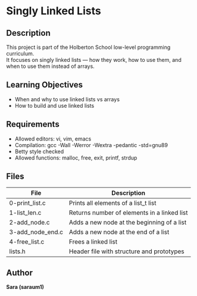 # Singly Linked Lists

## Description
This project is part of the Holberton School low-level programming curriculum.  
It focuses on singly linked lists — how they work, how to use them, and when to use them instead of arrays.

## Learning Objectives
- When and why to use linked lists vs arrays  
- How to build and use linked lists  

## Requirements
- Allowed editors: vi, vim, emacs  
- Compilation: gcc -Wall -Werror -Wextra -pedantic -std=gnu89  
- Betty style checked  
- Allowed functions: malloc, free, exit, printf, strdup  

## Files
| File | Description |
|------|--------------|
| 0-print_list.c | Prints all elements of a list_t list |
| 1-list_len.c | Returns number of elements in a linked list |
| 2-add_node.c | Adds a new node at the beginning of a list |
| 3-add_node_end.c | Adds a new node at the end of a list |
| 4-free_list.c | Frees a linked list |
| lists.h | Header file with structure and prototypes |

## Author
**Sara (saraum1)**
